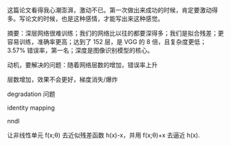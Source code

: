 

这篇论文看得我心潮澎湃，激动不已。第一次做出来成功的时候，肯定要激动得多。写论文的时候，也是这种感情，才能写出来这种感觉。    

摘要：深层网络很难训练；我们的网络比以往的都要深得多；我们是拟合残差；更容易训练，准确率更高；达到了 152 层，是 VGG 的 8 倍，且复杂度更低；3.57% 错误率，第一名；深度是图像识别模型的核心。  

动机，要解决的问题：随着网络层数的增加，错误率上升  

层数增加，效果不会更好，梯度消失/爆炸  

degradation 问题  

identity mapping  


nndl  

让非线性单元 f(x;θ) 去近似残差函数 h(x)-x，并用 f(x;θ)+x 去逼近 h(x).  

